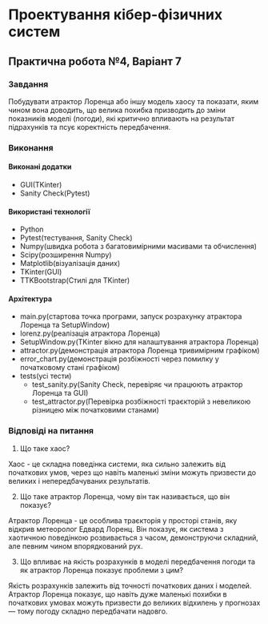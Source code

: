 # Проектування кібер-фізичних систем

## Практична робота №4, Варіант 7

### Завдання

Побудувати атрактор Лоренца або іншу модель хаосу та показати, яким чином вона доводить, що велика похибка призводить до зміни показників моделі (погоди), які критично впливають на результат підрахунків та псує коректність передбачення.

### Виконання

#### Виконані додатки

- GUI(TKinter)
- Sanity Check(Pytest)

#### Використані технології

- Python
- Pytest(тестування, Sanity Check)
- Numpy(швидка робота з багатовимірними масивами та обчислення)
- Scipy(розширення Numpy)
- Matplotlib(візуалізація даних)
- TKinter(GUI)
- TTKBootstrap(Стилі для TKinter)

#### Архітектура

- main.py(стартова точка програми, запуск розрахунку атрактора Лоренца та SetupWindow)
- lorenz.py(реалізація атрактора Лоренца)
- SetupWindow.py(TKinter вікно для налаштування атрактора Лоренца)
- attractor.py(демонстрація атрактора Лоренца тривимірним графіком)
- error_chart.py(демонстрація розбіжності через помилку у початковому стані графіком)
- tests(усі тести)
  - test_sanity.py(Sanity Check, перевіряє чи працюють атрактор Лоренца та GUI)
  - test_attractor.py(Перевірка розбіжності траєкторій з невеликою різницею між початковими станами)

### Відповіді на питання

1. Що таке хаос?
  
  Хаос - це складна поведінка системи, яка сильно залежить від початкових умов, через що навіть маленькі зміни можуть призвести до великих і непередбачуваних результатів.

2. Що таке атрактор Лоренца, чому він так називається, що він показує?

  Атрактор Лоренца - це особлива траєкторія у просторі станів, яку відкрив метеоролог Едвард Лоренц. Він показує, як система з хаотичною поведінкою розвивається з часом, демонструючи складний, але певним чином впорядкований рух.

3. Що впливає на якість розрахунків в моделі передбачення погоди та як атрактор Лоренца показує проблеми з цим?

  Якість розрахунків залежить від точності початкових даних і моделей. Атрактор Лоренца показує, що навіть дуже маленькі похибки в початкових умовах можуть призвести до великих відхилень у прогнозах — тому погоду складно передбачати надовго.